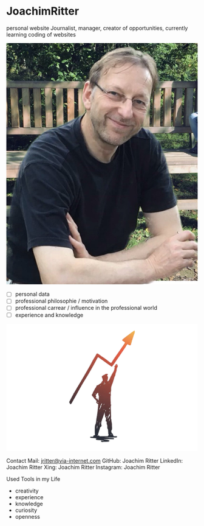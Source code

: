 # JoachimRitter
personal website
Journalist, manager, creator of opportunities, currently learning coding of websites

![myFingerprintInProfession](./Images/Joachim_privat.JPG)


- [ ] personal data
- [ ] professional philosophie / motivation
- [ ] professional carrear / influence in the professional world
- [ ] experience and knowledge

![myFingerprintInProfession](./Images/IMG_3292.PNG)

Contact
Mail: jritter@via-internet.com
GitHub: Joachim Ritter
LinkedIn: Joachim Ritter
Xing: Joachim Ritter
Instagram: Joachim Ritter


Used Tools in my Life

- creativity
- experience
- knowledge
- curiosity
- openness
